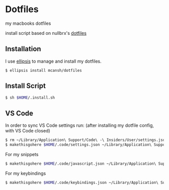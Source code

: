 # Dotfiles

my macbooks dotfiles

install script based on nullbrx's
[dotfiles](https://github.com/nullbrx/dotfiles)

## Installation

I use [ellipsis](http://ellipsis.sh) to manage and install my dotfiles.

```
$ ellipsis install mcansh/dotfiles
```

## Install Script

```bash
$ sh $HOME/.install.sh
```

## VS Code

In order to sync VS Code settings run: (after installing my dotfile config, with VS Code closed)

```bash
$ rm ~/Library/Application\ Support/Code\ -\ Insiders/User/settings.json
$ makethisgohere $HOME/.code/settings.json ~/Library/Application\ Support/Code\ -\ Insiders/User
```

For my snippets

```bash
$ makethisgohere $HOME/.code/javascript.json ~/Library/Application\ Support/Code\ -\ Insiders/User/snippets
```

For my keybindings

```bash
$ makethisgohere $HOME/.code/keybindings.json ~/Library/Application\ Support/Code\ -\ Insiders/User
```
